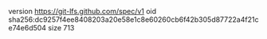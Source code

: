 version https://git-lfs.github.com/spec/v1
oid sha256:dc9257f4ee8408203a20e58e1c8e60260cb6f42b305d87722a4f21ce74e6d504
size 713
